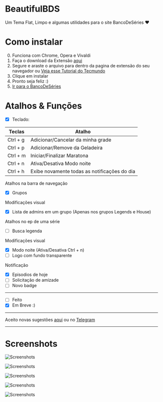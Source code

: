 # BeautifulBDS
Um Tema Flat, Limpo e algumas utilidades para o site BancoDeSéries ❤️

# Como instalar
0. Funciona com Chrome, Opera e Vivaldi
1. Faça o download da Extensão [aqui](https://github.com/TiagoDanin/BeautifulBDS/raw/master/BeautifulBDS.crx)
2. Segure e araste o arquivo para dentro da pagina de extensão do seu navegador ou [Veja esse Tutorial do Tecmundo](https://www.tecmundo.com.br/tutorial/26055-google-chrome-como-instalar-extensoes-que-nao-estao-na-web-store.htm)
3. Clique em instalar
4. Pronto seja feliz :)
5. [Ir para o BancoDeSéries](http://bancodeseries.com.br)

# Atalhos & Funções
- [x] Teclado:

Teclas | Atalho |
-|- |
Ctrl + g | Adicionar/Cancelar da minha grade |
Ctrl + p | Adicionar/Remove da Geladeira |
Ctrl + m | Iniciar/Finalizar Maratona |
Ctrl + n | Ativa/Desativa Modo noite |
Ctrl + h | Exibe novamente todas as notificações do dia |

Atalhos na barra de navegação
- [x] Grupos

Modificações visual
- [x] Lista de admins em um grupo (Apenas nos grupos Legends e House)

Atalhos no ep de uma série
- [ ] Busca legenda

Modificações visual
- [x] Modo noite (Ativa/Desativa Ctrl + n)
- [ ] Logo com fundo transparente

Notificação
- [X] Episodios de hoje
- [ ] Solicitação de amizade
- [ ] Novo badge

--------------------
- [ ] Feito
- [X] Em Breve :)

--------------------
Aceito novas sugestões [aqui](https://github.com/TiagoDanin/BeautifulBDS/issues/new) ou no [Telegram](https://t.me/TiagoDanin)

--------------------
# Screenshots

![Screenshots](https://raw.githubusercontent.com/TiagoDanin/BeautifulBDS/master/Screenshots/1IMG.png)

![Screenshots](https://raw.githubusercontent.com/TiagoDanin/BeautifulBDS/master/Screenshots/2IMG.png)

![Screenshots](https://raw.githubusercontent.com/TiagoDanin/BeautifulBDS/master/Screenshots/3IMG.png)

![Screenshots](https://raw.githubusercontent.com/TiagoDanin/BeautifulBDS/master/Screenshots/4IMG.png)

![Screenshots](https://raw.githubusercontent.com/TiagoDanin/BeautifulBDS/master/Screenshots/5IMG.png)
